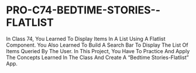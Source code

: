 # PRO-C74-BEDTIME-STORIES--FLATLIST
In Class 74, You Learned To Display Items In A List Using A Flatlist Component. You Also Learned To Build A Search Bar To Display The List Of Items Queried By The User. In This Project, You Have To Practice And Apply The Concepts Learned In The Class And Create A “Bedtime Stories-Flatlist” App.
